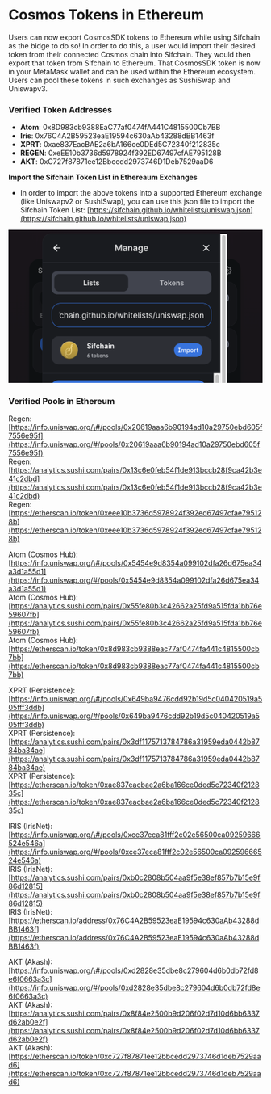 # Cosmos Tokens in Ethereum

Users can now export CosmosSDK tokens to Ethereum while using Sifchain as the bidge to do so! In order to do this, a user would import their desired token from their connected Cosmos chain into Sifchain. They would then export that token from Sifchain to Ethereum. That CosmosSDK token is now in your MetaMask wallet and can be used within the Ethereum ecosystem. Users can pool these tokens in such exchanges as SushiSwap and Uniswapv3.

### Verified Token Addresses

* **Atom**: 0x8D983cb9388EaC77af0474fA441C4815500Cb7BB
* **Iris**: 0x76C4A2B59523eaE19594c630aAb43288dBB1463f
* **XPRT**: 0xae837EacBAE2a6bA166ce0DEd5C72340f212835c
* **REGEN**: 0xeEE10b3736d5978924f392ED67497cfAE795128B
* **AKT**: 0xC727f87871ee12Bbcedd2973746D1Deb7529aaD6

**Import the Sifchain Token List in Ethereaum Exchanges**

* In order to import the above tokens into a supported Ethereum exchange \(like Uniswapv2 or SushiSwap\), you can use this json file to import the Sifchain Token List: [https://sifchain.github.io/whitelists/uniswap.json](https://sifchain.github.io/whitelists/uniswap.json)

![](../.gitbook/assets/screen-shot-2021-09-11-at-7.36.40-am.png)

### Verified Pools in Ethereum 

Regen: [https://info.uniswap.org/\#/pools/0x20619aaa6b90194ad10a29750ebd605f7556e95f](https://info.uniswap.org/#/pools/0x20619aaa6b90194ad10a29750ebd605f7556e95f)  
Regen: [https://analytics.sushi.com/pairs/0x13c6e0feb54f1de913bccb28f9ca42b3e41c2dbd](https://analytics.sushi.com/pairs/0x13c6e0feb54f1de913bccb28f9ca42b3e41c2dbd)   
Regen: [https://etherscan.io/token/0xeee10b3736d5978924f392ed67497cfae795128b](https://etherscan.io/token/0xeee10b3736d5978924f392ed67497cfae795128b)

Atom \(Cosmos Hub\): [https://info.uniswap.org/\#/pools/0x5454e9d8354a099102dfa26d675ea34a3d1a55d1](https://info.uniswap.org/#/pools/0x5454e9d8354a099102dfa26d675ea34a3d1a55d1)   
Atom \(Cosmos Hub\): [https://analytics.sushi.com/pairs/0x55fe80b3c42662a25fd9a515fda1bb76e59607fb](https://analytics.sushi.com/pairs/0x55fe80b3c42662a25fd9a515fda1bb76e59607fb)   
Atom \(Cosmos Hub\):   
[https://etherscan.io/token/0x8d983cb9388eac77af0474fa441c4815500cb7bb](https://etherscan.io/token/0x8d983cb9388eac77af0474fa441c4815500cb7bb)

XPRT \(Persistence\):   
[https://info.uniswap.org/\#/pools/0x649ba9476cdd92b19d5c040420519a505fff3ddb](https://info.uniswap.org/#/pools/0x649ba9476cdd92b19d5c040420519a505fff3ddb)   
XPRT \(Persistence\): [https://analytics.sushi.com/pairs/0x3df1175713784786a31959eda0442b8784ba34ae](https://analytics.sushi.com/pairs/0x3df1175713784786a31959eda0442b8784ba34ae)   
XPRT \(Persistence\):   
[https://etherscan.io/token/0xae837eacbae2a6ba166ce0ded5c72340f212835c](https://etherscan.io/token/0xae837eacbae2a6ba166ce0ded5c72340f212835c)

IRIS \(IrisNet\): [https://info.uniswap.org/\#/pools/0xce37eca81fff2c02e56500ca09259666524e546a](https://info.uniswap.org/#/pools/0xce37eca81fff2c02e56500ca09259666524e546a)   
IRIS \(IrisNet\): [https://analytics.sushi.com/pairs/0xb0c2808b504aa9f5e38ef857b7b15e9f86d12815](https://analytics.sushi.com/pairs/0xb0c2808b504aa9f5e38ef857b7b15e9f86d12815)   
IRIS \(IrisNet\): [https://etherscan.io/address/0x76C4A2B59523eaE19594c630aAb43288dBB1463f](https://etherscan.io/address/0x76C4A2B59523eaE19594c630aAb43288dBB1463f)

AKT \(Akash\): [https://info.uniswap.org/\#/pools/0xd2828e35dbe8c279604d6b0db72fd8e6f0663a3c](https://info.uniswap.org/#/pools/0xd2828e35dbe8c279604d6b0db72fd8e6f0663a3c)   
AKT \(Akash\): [https://analytics.sushi.com/pairs/0x8f84e2500b9d206f02d7d10d6bb6337d62ab0e2f](https://analytics.sushi.com/pairs/0x8f84e2500b9d206f02d7d10d6bb6337d62ab0e2f)   
AKT \(Akash\): [https://etherscan.io/token/0xc727f87871ee12bbcedd2973746d1deb7529aad6](https://etherscan.io/token/0xc727f87871ee12bbcedd2973746d1deb7529aad6)

